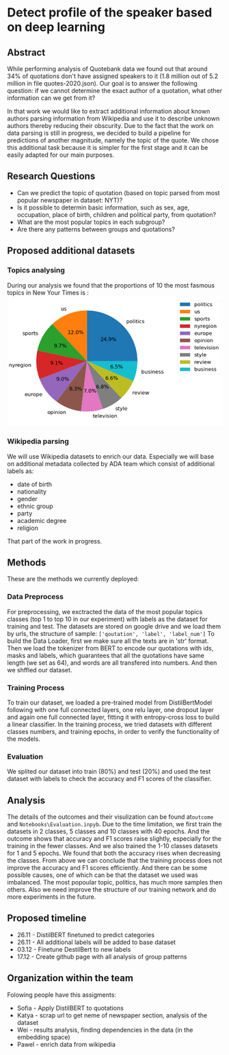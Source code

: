 # Detect profile of the speaker based on deep learning
## Abstract
While performing analysis of Quotebank data we found out that around 34% of quotations don't have assigned speakers to it (1.8 million out of 5.2 million in file quotes-2020.json). Our goal is to answer the following question: if we cannot determine the exact author of a quotation, what other information can we get from it?

In that work we would like to extract additional information about known authors parsing information from Wikipedia and use it to describe unknown authors thereby reducing their obscurity. Due to the fact that the work on data parsing is still in progress, we decided to build a pipeline for predictions of another magnitude, namely the topic of the quote. We chose this additional task because it is simpler for the first stage and it can be easily adapted for our main purposes.

## Research Questions
* Can we predict the topic of quotation (based on topic parsed from most popular newspaper in dataset: NYT)?
* Is it possible to determin basic information, such as sex, age, occupation, place of birth, children and political party, from quotation?
* What are the most popular topics in each subgroup?
* Are there any patterns between groups and quotations?

## Proposed additional datasets
### Topics analysing
During our analysis we found that the proportions of 10 the most fasmous topics in New Your Times is :
![Screenshot](figures/topics_proportions.png)

### Wikipedia parsing
We will use Wikipedia datasets to enrich our data. Especially we will base on additional metadata collected by ADA team which consist of additional labels as:
* date of birth
* nationality
* gender
* ethnic group
* party
* academic degree
* religion

That part of the work in progress.

## Methods
These are the methods we currently deployed:

### Data Preprocess
For preprocessing, we exctracted the data of the most popular topics classes (top 1 to top 10 in our experiment) with labels as the dataset for training and test. The datasets are stored on google drive and we load them by urls, the structure of sample: ```['qoutation', 'label', 'label_num']```
To build the Data Loader, first we make sure all the texts are in 'str' format. Then we load the tokenizer from BERT to encode our quotations with ids, masks and labels, which guarantees that all the quotations have same length (we set as 64), and words are all transfered into numbers. And then we shffled our dataset.

### Training Process
To train our dataset, we loaded a pre-trained model from DistilBertModel following with one full connected layers, one relu layer, one dropout layer and again one full connected layer, fitting it with entropy-cross loss to build a linear classifier. In the training process, we tried datasets with different classes numbers, and training epochs, in order to verify the functionality of the models.

### Evaluation
We splited our dataset into train (80%) and test (20%) and used the test dataset with labels to check the accuracy and F1 scores of the classifier. 

## Analysis
The details of the outcomes and their visulization can be found at```outcome``` and ```Notebooks\Evaluation.inpyb```.
Due to the time limitation, we first train the datasets in 2 classes, 5 classes and 10 classes with 40 epochs. And the outcome shows that accuracy and F1 scores raise slightly, especially for the training in the fewer classes. And we also trained the 1-10 classes datasets for 1 and 5 epochs. We found that both the accuracy rises when decreasing the classes. From above we can conclude that the training process does not improve the accuracy and F1 scores efficiently. 
And there can be some possible causes, one of which can be that the dataset we used was imbalanced. The most popoular topic, politics, has much more samples then others. Also we need improve the structure of our training network and do more experiments in the future.


## Proposed timeline
* 26.11 - DistilBERT finetuned to predict categories
* 26.11 - All additional labels will be added to base dataset
* 03.12 - Finetune DestilBert to new labels
* 17.12 - Create github page with all analysis of group patterns 

## Organization within the team
Folowing people have this assigments:
* Sofia - Apply DistilBERT to quotations
* Katya - scrap url to get neme of newspaper section, analysis of the dataset
* Wei - results analysis, finding dependencies in the data (in the embedding space)
* Pawel - enrich data from wikipedia


